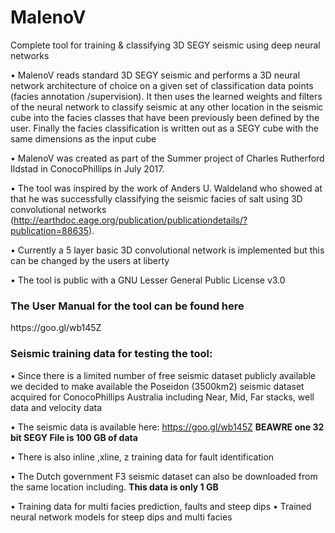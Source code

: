 # MalenoV
Complete tool for training &amp;  classifying 3D SEGY seismic using deep neural networks

•	MalenoV reads standard 3D SEGY seismic and performs a 3D neural network architecture of choice on a given set of classification data points (facies annotation /supervision).  It then uses the learned weights and filters of the neural network to classify seismic at any other location in the seismic cube into the facies classes that have been previously been defined by the user. Finally the facies classification is written out as a SEGY cube with the same dimensions as the input cube

•	MalenoV was created as part of the Summer project of Charles Rutherford Ildstad in ConocoPhillips in July 2017.

•	The tool was inspired by the work of Anders U. Waldeland who showed at that he was successfully classifying the seismic facies of salt using 3D convolutional networks (http://earthdoc.eage.org/publication/publicationdetails/?publication=88635). 

•	Currently a 5 layer basic 3D convolutional network is implemented but this can be changed by the users at liberty

•	The tool is public with a GNU Lesser General Public License v3.0

<h3>The User Manual for the tool can be found here</h3>
https://goo.gl/wb145Z





<h3>Seismic training data for testing the tool:</h3>

•	Since there is a limited number of free seismic dataset publicly available we decided to make available the Poseidon (3500km2) seismic dataset acquired for ConocoPhillips Australia including Near, Mid, Far stacks, well data and velocity data

•	The seismic data is available here: https://goo.gl/wb145Z 
<b> BEAWRE one 32 bit SEGY File is 100 GB of data</b>

•	There is also inline ,xline, z training data for fault identification 

•	The Dutch government F3 seismic dataset can also be downloaded from the same location including. 
<b>This data is only 1 GB</b>

•	Training data for multi facies prediction, faults and steep dips
•	Trained neural network models for steep dips and multi facies
